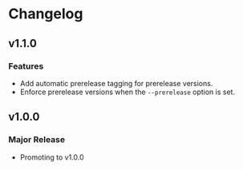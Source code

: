# Changelog

## v1.1.0

### Features

- Add automatic prerelease tagging for prerelease versions.
- Enforce prerelease versions when the `--prerelease` option is set.

## v1.0.0

### Major Release

- Promoting to v1.0.0
